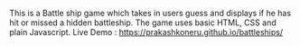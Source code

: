 This is a Battle ship game which takes in users guess and displays if he has hit or missed a hidden battleship.
The game uses basic HTML, CSS and plain Javascript.
Live Demo :  https://prakashkoneru.github.io/battleships/
